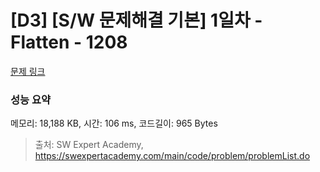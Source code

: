 # [D3] [S/W 문제해결 기본] 1일차 - Flatten - 1208 

[문제 링크](https://swexpertacademy.com/main/code/problem/problemDetail.do?contestProbId=AV139KOaABgCFAYh) 

### 성능 요약

메모리: 18,188 KB, 시간: 106 ms, 코드길이: 965 Bytes



> 출처: SW Expert Academy, https://swexpertacademy.com/main/code/problem/problemList.do